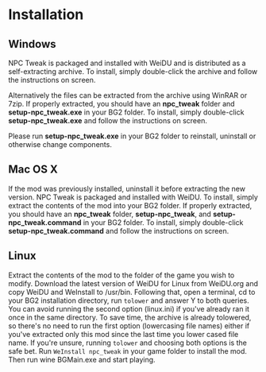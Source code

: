 # Installation

## Windows
NPC Tweak is packaged and installed with WeiDU and is distributed as a self-extracting archive. To install, simply double-click the archive and follow the instructions on screen.

Alternatively the files can be extracted from the archive using WinRAR or 7zip. If properly extracted, you should have an **npc_tweak** folder and **setup-npc_tweak.exe** in your BG2 folder. To install, simply double-click **setup-npc_tweak.exe** and follow the instructions on screen.

Please run **setup-npc_tweak.exe** in your BG2 folder to reinstall, uninstall or otherwise change components.

## Mac OS X
If the mod was previously installed, uninstall it before extracting the new version. NPC Tweak is packaged and installed with WeiDU. To install, simply extract the contents of the mod into your BG2 folder.  If properly extracted, you should have an **npc_tweak** folder, **setup-npc_tweak**, and **setup-npc_tweak.command** in your BG2 folder. To install, simply double-click **setup-npc_tweak.command** and follow the instructions on screen.

## Linux
Extract the contents of the mod to the folder of the game you wish to modify. Download the latest version of WeiDU for Linux from WeiDU.org and copy WeiDU and WeInstall to /usr/bin. Following that, open a terminal, cd to your BG2 installation directory, run `tolower` and answer Y to both queries. You can avoid running the second option (linux.ini) if you've already ran it once in the same directory. To save time, the archive is already tolowered, so there's no need to run the first option (lowercasing file names) either if you've extracted only this mod since the last time you lower cased file name. If you're unsure, running `tolower` and choosing both options is the safe bet.
Run `WeInstall npc_tweak` in your game folder to install the mod. Then run wine BGMain.exe and start playing.
